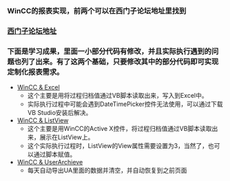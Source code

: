 ### WinCC的报表实现，前两个可以在西门子论坛地址里找到
### [西门子论坛地址](http://www.ad.siemens.com.cn/club/bbs/post.aspx?a_id=1364128&b_id=5&s_id=0&num=36&type=elite#)
### 下面是学习成果，里面一小部分代码有修改，并且实际执行遇到的问题也列了出来。有了这两个基础，只要修改其中的部分代码即可实现定制化报表需求。
- [WinCC & Excel](https://github.com/DraculaXly/PLC/tree/master/WinCC%20%26%20Excel)
  - 这个主要是用将过程归档值通过VB脚本读取出来，写入到Excel中。
  - 实际执行过程中可能会遇到DateTimePicker控件无法使用，可以通过下载VB Studio安装后解决。
- [WinCC & ListView](https://github.com/DraculaXly/PLC/tree/master/WinCC%20%26%20ListView)
  - 这个主要是用WinCC的Active X控件，将过程归档值通过VB脚本读取出来，展示在ListView上。
  - 这个实际执行过程时，ListView的View属性需要设置为3，当然了，也可以通过脚本赋值。
- [WinCC & UserArchieve](https://github.com/DraculaXly/PLC/tree/master/WinCC%20%26%20UserArchieve)
  - 每天自动导出UA里面的数据并清空，并自动恢复到之前页面
